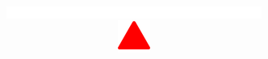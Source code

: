 <!-- markdownlint-disable -->

<p align="center">
  <img src="./assets/typing_text.svg">
  <br>
  <img src="./assets/triangle.svg">
</p>
